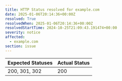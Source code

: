 ```yaml
---
title: HTTP Status resolved for example.com
date: 2025-01-06T20:14:36+00:00Z
resolved: True
resolvedWhen: 2025-01-06T20:14:36+00:00Z
resolvedStartTime: 2024-10-25T21:09:43.191474+00:00
severity: notice
affected:
  - example.com
section: issue
---
```


| Expected Statuses | Actual Status  |
|-------------------|----------------|
| 200, 301, 302 | 200 |
